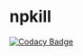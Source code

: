 # npkill
[![Codacy Badge](https://api.codacy.com/project/badge/Grade/67e6db07289b488f8e33fb997d008d52)](https://app.codacy.com/app/zaldih/npkill?utm_source=github.com&utm_medium=referral&utm_content=zaldih/npkill&utm_campaign=Badge_Grade_Settings)